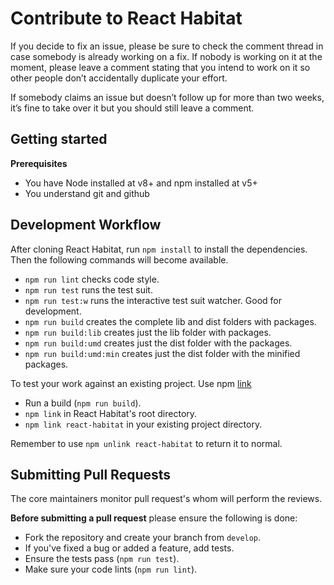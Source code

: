 # Contribute to React Habitat

If you decide to fix an issue, please be sure to check the comment thread in case somebody is already working on a fix. 
If nobody is working on it at the moment, please leave a comment stating that you intend to work on it so other 
people don’t accidentally duplicate your effort.

If somebody claims an issue but doesn’t follow up for more than two weeks, it’s fine to take over it but you should 
still leave a comment.

## Getting started

**Prerequisites**

- You have Node installed at v8+ and npm installed at v5+
- You understand git and github

## Development Workflow

After cloning React Habitat, run `npm install` to install the dependencies. Then the following commands will 
become available.

- `npm run lint` checks code style.
- `npm run test` runs the test suit.
- `npm run test:w` runs the interactive test suit watcher. Good for development.
- `npm run build` creates the complete lib and dist folders with packages.
- `npm run build:lib` creates just the lib folder with packages.
- `npm run build:umd` creates just the dist folder with the packages.
- `npm run build:umd:min` creates just the dist folder with the minified packages.

To test your work against an existing project. Use npm [link](https://docs.npmjs.com/cli/link)

- Run a build (`npm run build`).
- `npm link` in React Habitat's root directory.
- `npm link react-habitat` in your existing project directory.

Remember to use `npm unlink react-habitat` to return it to normal.

## Submitting Pull Requests

The core maintainers monitor pull request's whom will perform the reviews.

**Before submitting a pull request** please ensure the following is done:

- Fork the repository and create your branch from `develop`.
- If you've fixed a bug or added a feature, add tests.
- Ensure the tests pass (`npm run test`).
- Make sure your code lints (`npm run lint`).